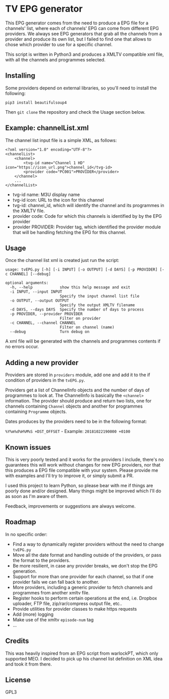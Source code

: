 # TV EPG generator

This EPG generator comes from the need to produce a EPG file for a channels' list, where each of channels' EPG can come from different EPG providers.
We always see EPG generators that grab all the channels from a provider and produce its own list, but I failed to find one that allows to chose which provider
to use for a specific channel.

This script is written in Python3 and produces a XMLTV compatible xml file, with all the channels and programmes selected.

## Installing

Some providers depend on external libraries, so you'll need to install the following:

`pip3 install beautifulsoup4`

Then `git clone` the repository and check the Usage section below.


## Example: channelList.xml

The channel list input file is a simple XML, as follows:

```
<?xml version="1.0" encoding="UTF-8"?>
<channelList>
    <channel>
        <tvg-id name="Channel 1 HD" icon="https://icon_url.png">channel_id</tvg-id>
        <provider code="PC001">PROVIDER</provider>
    </channel>
    ...
</channelList>
```

- tvg-id name: M3U display name
- tvg-id icon: URL to the icon for this channel
- tvg-id: channel_id, which will identify the channel and its programmes in the XMLTV file.
- provider code: Code for which this channels is identified by by the EPG provider
- provider PROVIDER: Provider tag, which identified the provider module that will be handling fetching the EPG for this channel.

## Usage

Once the channel list xml is created just run the script:

```
usage: tvEPG.py [-h] [-i INPUT] [-o OUTPUT] [-d DAYS] [-p PROVIDER] [-c CHANNEL] [--debug]

optional arguments:
  -h, --help            show this help message and exit
  -i INPUT, --input INPUT
                        Specify the input channel list file
  -o OUTPUT, --output OUTPUT
                        Specify the output XMLTV filename
  -d DAYS, --days DAYS  Specify the number of days to process
  -p PROVIDER, --provider PROVIDER
                        Filter on provider
  -c CHANNEL, --channel CHANNEL
                        Filter on channel (name)
  --debug               Turn debug on
```

A xml file will be generated with the channels and programmes contents if no errors occur.

## Adding a new provider

Providers are stored in `providers` module, add one and add it to the if condition of providers in the `tvEPG.py`.

Providers get a list of ChannelInfo objects and the number of days of programmes to look at. The ChannelInfo is basically the `<channel>` information.
The provider should produce and return two lists, one for channels containing `Channel` objects and another for programmes containing `Programme` objects.

Dates produces by the providers need to be in the following format:

`%Y%m%d%H%M%S +DST_OFFSET` - Example: `20181022190000 +0100`

## Known issues
This is very poorly tested and it works for the providers I include, there's no guarantees this will work without changes for new EPG providers, nor that this produces a EPG file compatible with your system. Please provide me with examples and I'll try to improve it, or simply submit a PR.

I used this project to learn Python, so please bear with me if things are poorly done and/or designed. Many things might be improved which I'll do as soon as I'm aware of them.

Feedback, improvements or suggestions are always welcome.

## Roadmap
In no specific order:

- Find a way to dynamically register providers without the need to change `tvEPG.py`
- Move all the date format and handling outside of the providers, or pass the format to the providers.
- Be more resilient, in case any provider breaks, we don't stop the EPG generation.
- Support for more than one provider for each channel, so that if one provider fails we can fall back to another.
- More providers, including a generic provider to fetch channels and programmes from another xmltv file.
- Register hooks to perform certain operations at the end, i.e. Dropbox uploader, FTP file, zip/rar/compress output file, etc..
- Provide utilities for provider classes to make https requests
- Add (more) logging
- Make use of the xmltv `episode-num` tag
- ...

## Credits
This was heavily inspired from an EPG script from warlockPT, which only supported MEO. I decided to pick up his channel list definition on XML idea and took it from there.

## License
GPL3
